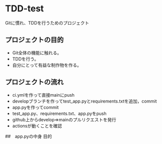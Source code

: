 # TDD-test
Gitに慣れ、TDDを行うためのプロジェクト

## プロジェクトの目的
* Git全体の機能に触れる。
* TDDを行う。
* 自分にとって有益な制作物を作る。

## プロジェクトの流れ
* ci.ymlを作って直接mainにpush
* developブランチを作ってtest_app.pyとrequirements.txtを追加，commit
* app.pyを作ってcommit
* test_app.py、requirements.txt、app.pyをpush
* github上からdevelop⇒mainのプルリクエストを発行
* actionsが動くことを確認

##　app.pyの中身
目的
